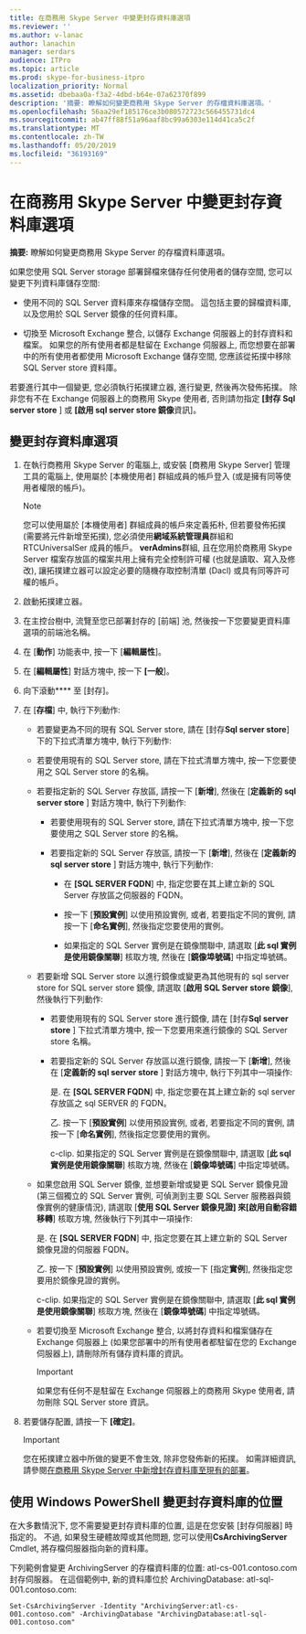 ```yaml
---
title: 在商務用 Skype Server 中變更封存資料庫選項
ms.reviewer: ''
ms.author: v-lanac
author: lanachin
manager: serdars
audience: ITPro
ms.topic: article
ms.prod: skype-for-business-itpro
localization_priority: Normal
ms.assetid: dbebaa0a-f3a2-4dbd-b64e-07a62370f899
description: '摘要: 瞭解如何變更商務用 Skype Server 的存檔資料庫選項。'
ms.openlocfilehash: 56aa29ef185176ce3b080572723c566455731dc4
ms.sourcegitcommit: ab47ff88f51a96aaf8bc99a6303e114d41ca5c2f
ms.translationtype: MT
ms.contentlocale: zh-TW
ms.lasthandoff: 05/20/2019
ms.locfileid: "36193169"
---
```

# <a name="change-archiving-database-options-in-skype-for-business-server"></a>在商務用 Skype Server 中變更封存資料庫選項

**摘要:** 瞭解如何變更商務用 Skype Server 的存檔資料庫選項。
  
如果您使用 SQL Server storage 部署歸檔來儲存任何使用者的儲存空間, 您可以變更下列資料庫儲存空間:
  
- 使用不同的 SQL Server 資料庫來存檔儲存空間。 這包括主要的歸檔資料庫, 以及您用於 SQL Server 鏡像的任何資料庫。
    
- 切換至 Microsoft Exchange 整合, 以儲存 Exchange 伺服器上的封存資料和檔案。 如果您的所有使用者都是駐留在 Exchange 伺服器上, 而您想要在部署中的所有使用者都使用 Microsoft Exchange 儲存空間, 您應該從拓撲中移除 SQL Server store 資料庫。 
    
若要進行其中一個變更, 您必須執行拓撲建立器, 進行變更, 然後再次發佈拓撲。 除非您有不在 Exchange 伺服器上的商務用 Skype 使用者, 否則請勿指定 **[封存 Sql server store** ] 或 **[啟用 sql server store 鏡像**資訊]。
  
## <a name="change-archiving-database-options"></a>變更封存資料庫選項

1. 在執行商務用 Skype Server 的電腦上, 或安裝 [商務用 Skype Server] 管理工具的電腦上, 使用屬於 [本機使用者] 群組成員的帳戶登入 (或是擁有同等使用者權限的帳戶)。
    
    > [!NOTE]
    > 您可以使用屬於 [本機使用者] 群組成員的帳戶來定義拓朴, 但若要發佈拓撲 (需要將元件新增至拓撲), 您必須使用**網域系統管理員**群組和 RTCUniversalSer 成員的帳戶。 **verAdmins**群組, 且在您用於商務用 Skype Server 檔案存放區的檔案共用上擁有完全控制許可權 (也就是讀取、寫入及修改), 讓拓撲建立器可以設定必要的隨機存取控制清單 (Dacl) 或具有同等許可權的帳戶。
  
2. 啟動拓撲建立器。
    
3. 在主控台樹中, 流覽至您已部署封存的 [前端] 池, 然後按一下您要變更資料庫選項的前端池名稱。
    
4. 在 [**動作**] 功能表中, 按一下 [**編輯屬性**]。 
    
5. 在 [**編輯屬性**] 對話方塊中, 按一下 **[一般**]。
    
6. 向下滾動**** 至 [封存]。
    
7. 在 [**存檔**] 中, 執行下列動作:
    
   - 若要變更為不同的現有 SQL Server store, 請在 [封存**Sql server store**] 下的下拉式清單方塊中, 執行下列動作:
    
   - 若要使用現有的 SQL Server store, 請在下拉式清單方塊中, 按一下您要使用之 SQL Server store 的名稱。
    
   - 若要指定新的 SQL Server 存放區, 請按一下 [**新增**], 然後在 [**定義新的 sql server store** ] 對話方塊中, 執行下列動作:
    
     - 若要使用現有的 SQL Server store, 請在下拉式清單方塊中, 按一下您要使用之 SQL Server store 的名稱。
    
     - 若要指定新的 SQL Server 存放區, 請按一下 [**新增**], 然後在 [**定義新的 sql server store** ] 對話方塊中, 執行下列動作:
    
       - 在 **[SQL SERVER FQDN**] 中, 指定您要在其上建立新的 SQL Server 存放區之伺服器的 FQDN。
    
       - 按一下 [**預設實例**] 以使用預設實例, 或者, 若要指定不同的實例, 請按一下 [**命名實例**], 然後指定您要使用的實例。
    
       - 如果指定的 SQL Server 實例是在鏡像關聯中, 請選取 [**此 sql 實例是使用鏡像關聯**] 核取方塊, 然後在 [**鏡像埠號碼**] 中指定埠號碼。
    
   - 若要新增 SQL Server store 以進行鏡像或變更為其他現有的 sql server store for SQL server store 鏡像, 請選取 [**啟用 SQL Server store 鏡像**], 然後執行下列動作:
    
     - 若要使用現有的 SQL Server store 進行鏡像, 請在 [封存**Sql server store** ] 下拉式清單方塊中, 按一下您要用來進行鏡像的 SQL Server store 名稱。
    
     - 若要指定新的 SQL Server 存放區以進行鏡像, 請按一下 [**新增**], 然後在 [**定義新的 sql server store** ] 對話方塊中, 執行下列其中一項操作:
    
       是. 在 **[SQL SERVER FQDN**] 中, 指定您要在其上建立新的 sql server 存放區之 sql SERVER 的 FQDN。
    
       乙. 按一下 [**預設實例**] 以使用預設實例, 或者, 若要指定不同的實例, 請按一下 [**命名實例**], 然後指定您要使用的實例。
    
       c-clip. 如果指定的 SQL Server 實例是在鏡像關聯中, 請選取 [**此 sql 實例是使用鏡像關聯**] 核取方塊, 然後在 [**鏡像埠號碼**] 中指定埠號碼。
    
   - 如果您啟用 SQL Server 鏡像, 並想要新增或變更 SQL Server 鏡像見證 (第三個獨立的 SQL Server 實例, 可偵測到主要 SQL Server 服務器與鏡像實例的健康情況), 請選取 [**使用 SQL Server 鏡像見證] 來[啟用自動容錯移轉**] 核取方塊, 然後執行下列其中一項操作:
    
      是. 在 **[SQL SERVER FQDN**] 中, 指定您要在其上建立新的 SQL Server 鏡像見證的伺服器 FQDN。
    
      乙. 按一下 [**預設實例**] 以使用預設實例, 或按一下 [指定**實例**], 然後指定您要用於鏡像見證的實例。
    
      c-clip. 如果指定的 SQL Server 實例是在鏡像關聯中, 請選取 [**此 sql 實例是使用鏡像關聯**] 核取方塊, 然後在 [**鏡像埠號碼**] 中指定埠號碼。
    
   - 若要切換至 Microsoft Exchange 整合, 以將封存資料和檔案儲存在 Exchange 伺服器上 (如果您部署中的所有使用者都駐留在您的 Exchange 伺服器上), 請刪除所有儲存資料庫的資訊。
    
     > [!IMPORTANT]
     > 如果您有任何不是駐留在 Exchange 伺服器上的商務用 Skype 使用者, 請勿刪除 SQL Server store 資訊。 
  
8. 若要儲存配置, 請按一下 **[確定]**。
    
    > [!IMPORTANT]
    > 您在拓撲建立器中所做的變更不會生效, 除非您發佈新的拓撲。 如需詳細資訊, 請參閱[在商務用 Skype Server 中新增封存資料庫至現有的部署](../../deploy/deploy-archiving/add-archiving-databases.md)。 
  
## <a name="change-the-location-of-the-archiving-database-by-using-windows-powershell"></a>使用 Windows PowerShell 變更封存資料庫的位置

在大多數情況下, 您不需要變更封存資料庫的位置, 這是在您安裝 [封存伺服器] 時指定的。 不過, 如果發生硬體故障或其他問題, 您可以使用**CsArchivingServer** Cmdlet, 將存檔伺服器指向新的資料庫。
  
下列範例會變更 ArchivingServer 的存檔資料庫的位置: atl-cs-001.contoso.com 封存伺服器。 在這個範例中, 新的資料庫位於 ArchivingDatabase: atl-sql-001.contoso.com:
  
```
Set-CsArchivingServer -Identity "ArchivingServer:atl-cs-001.contoso.com" -ArchivingDatabase "ArchivingDatabase:atl-sql-001.contoso.com"
```


